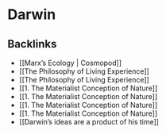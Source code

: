 # Darwin



## Backlinks

-   [[Marx&rsquo;s Ecology | Cosmopod]]
-   [[The Philosophy of Living Experience]]
-   [[The Philosophy of Living Experience]]
-   [[1. The Materialist Conception of Nature]]
-   [[1. The Materialist Conception of Nature]]
-   [[1. The Materialist Conception of Nature]]
-   [[1. The Materialist Conception of Nature]]
-   [[Darwin&rsquo;s ideas are a product of his time]]
